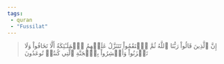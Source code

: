 ```yaml
---
tags: 
 - quran 
 - "Fussilat"
---
```


> إِنَّ ٱلَّذِينَ قَالُواْ رَبُّنَا ٱللَّهُ ثُمَّ ٱسۡتَقَٰمُواْ تَتَنَزَّلُ عَلَيۡهِمُ ٱلۡمَلَـٰٓئِكَةُ أَلَّا تَخَافُواْ وَلَا تَحۡزَنُواْ وَأَبۡشِرُواْ بِٱلۡجَنَّةِ ٱلَّتِي كُنتُمۡ تُوعَدُونَ
